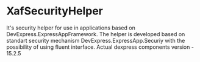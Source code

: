 # XafSecurityHelper
It's security helper for use in applications based on DevExpress.ExpressAppFramework. The helper is developed based on standart security mechanism DevExpress.ExpressApp.Securiy with the possibility of using fluent interface. Actual dexpress components version - 15.2.5
